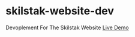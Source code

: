 # skilstak-website-dev
Devoplement For The Skilstak Website
[Live Demo](tslnc04.github.io/skilstak-website-dev/index.html)
